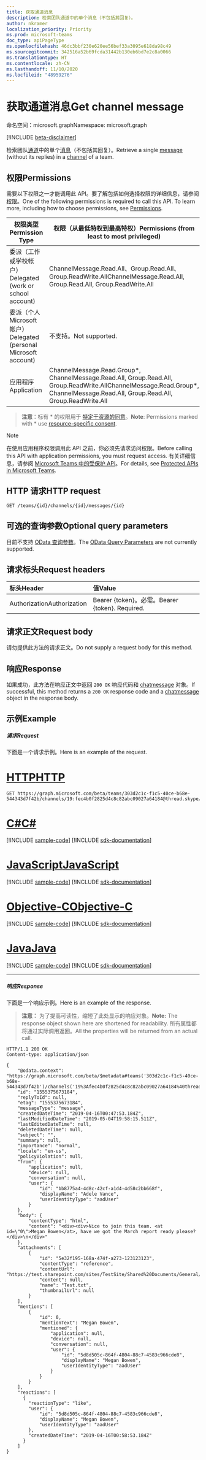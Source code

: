 ```yaml
---
title: 获取通道消息
description: 检索团队通道中的单个消息（不包括其回复）。
author: nkramer
localization_priority: Priority
ms.prod: microsoft-teams
doc_type: apiPageType
ms.openlocfilehash: 46dc3bbf230e620ee56bef33a3095e618da98c49
ms.sourcegitcommit: 342516a52b69fcda31442b130eb6bd7e2c8a0066
ms.translationtype: HT
ms.contentlocale: zh-CN
ms.lasthandoff: 11/10/2020
ms.locfileid: "48959276"
---
```

# <a name="get-channel-message"></a><span data-ttu-id="94f4d-103">获取通道消息</span><span class="sxs-lookup"><span data-stu-id="94f4d-103">Get channel message</span></span>

<span data-ttu-id="94f4d-104">命名空间：microsoft.graph</span><span class="sxs-lookup"><span data-stu-id="94f4d-104">Namespace: microsoft.graph</span></span>

[!INCLUDE [beta-disclaimer](../../includes/beta-disclaimer.md)]

<span data-ttu-id="94f4d-105">检索团队[通道](../resources/channel.md)中的单个[消息](../resources/chatmessage.md)（不包括其回复）。</span><span class="sxs-lookup"><span data-stu-id="94f4d-105">Retrieve a single [message](../resources/chatmessage.md) (without its replies) in a [channel](../resources/channel.md) of a team.</span></span>

## <a name="permissions"></a><span data-ttu-id="94f4d-106">权限</span><span class="sxs-lookup"><span data-stu-id="94f4d-106">Permissions</span></span>
<span data-ttu-id="94f4d-p101">需要以下权限之一才能调用此 API。要了解包括如何选择权限的详细信息，请参阅[权限](/graph/permissions-reference)。</span><span class="sxs-lookup"><span data-stu-id="94f4d-p101">One of the following permissions is required to call this API. To learn more, including how to choose permissions, see [Permissions](/graph/permissions-reference).</span></span>

|<span data-ttu-id="94f4d-109">权限类型</span><span class="sxs-lookup"><span data-stu-id="94f4d-109">Permission Type</span></span>|<span data-ttu-id="94f4d-110">权限（从最低特权到最高特权）</span><span class="sxs-lookup"><span data-stu-id="94f4d-110">Permissions (from least to most privileged)</span></span>|
|---------|-------------|
|<span data-ttu-id="94f4d-111">委派（工作或学校帐户）</span><span class="sxs-lookup"><span data-stu-id="94f4d-111">Delegated (work or school account)</span></span>| <span data-ttu-id="94f4d-112">ChannelMessage.Read.All、Group.Read.All、Group.ReadWrite.All</span><span class="sxs-lookup"><span data-stu-id="94f4d-112">ChannelMessage.Read.All, Group.Read.All, Group.ReadWrite.All</span></span> |
|<span data-ttu-id="94f4d-113">委派（个人 Microsoft 帐户）</span><span class="sxs-lookup"><span data-stu-id="94f4d-113">Delegated (personal Microsoft account)</span></span>|<span data-ttu-id="94f4d-114">不支持。</span><span class="sxs-lookup"><span data-stu-id="94f4d-114">Not supported.</span></span>|
|<span data-ttu-id="94f4d-115">应用程序</span><span class="sxs-lookup"><span data-stu-id="94f4d-115">Application</span></span>| <span data-ttu-id="94f4d-116">ChannelMessage.Read.Group\*, ChannelMessage.Read.All, Group.Read.All, Group.ReadWrite.All</span><span class="sxs-lookup"><span data-stu-id="94f4d-116">ChannelMessage.Read.Group\*, ChannelMessage.Read.All, Group.Read.All, Group.ReadWrite.All</span></span> |

> <span data-ttu-id="94f4d-117">**注意**：标有 \* 的权限用于 [特定于资源的同意]( https://aka.ms/teams-rsc)。</span><span class="sxs-lookup"><span data-stu-id="94f4d-117">**Note**: Permissions marked with \* use [resource-specific consent]( https://aka.ms/teams-rsc).</span></span>

> [!NOTE]
> <span data-ttu-id="94f4d-118">在使用应用程序权限调用此 API 之前，你必须先请求访问权限。</span><span class="sxs-lookup"><span data-stu-id="94f4d-118">Before calling this API with application permissions, you must request access.</span></span> <span data-ttu-id="94f4d-119">有关详细信息，请参阅 [Microsoft Teams 中的受保护 API](/graph/teams-protected-apis)。</span><span class="sxs-lookup"><span data-stu-id="94f4d-119">For details, see [Protected APIs in Microsoft Teams](/graph/teams-protected-apis).</span></span>

## <a name="http-request"></a><span data-ttu-id="94f4d-120">HTTP 请求</span><span class="sxs-lookup"><span data-stu-id="94f4d-120">HTTP request</span></span>
<!-- { "blockType": "ignored" } -->
```http
GET /teams/{id}/channels/{id}/messages/{id}
```

## <a name="optional-query-parameters"></a><span data-ttu-id="94f4d-121">可选的查询参数</span><span class="sxs-lookup"><span data-stu-id="94f4d-121">Optional query parameters</span></span>
<span data-ttu-id="94f4d-122">目前不支持 [OData 查询参数](https://developer.microsoft.com/graph/docs/concepts/query_parameters)。</span><span class="sxs-lookup"><span data-stu-id="94f4d-122">The [OData Query Parameters](https://developer.microsoft.com/graph/docs/concepts/query_parameters) are not currently supported.</span></span>

## <a name="request-headers"></a><span data-ttu-id="94f4d-123">请求标头</span><span class="sxs-lookup"><span data-stu-id="94f4d-123">Request headers</span></span>
| <span data-ttu-id="94f4d-124">标头</span><span class="sxs-lookup"><span data-stu-id="94f4d-124">Header</span></span>       | <span data-ttu-id="94f4d-125">值</span><span class="sxs-lookup"><span data-stu-id="94f4d-125">Value</span></span> |
|:---------------|:--------|
| <span data-ttu-id="94f4d-126">Authorization</span><span class="sxs-lookup"><span data-stu-id="94f4d-126">Authorization</span></span>  | <span data-ttu-id="94f4d-p103">Bearer {token}。必需。</span><span class="sxs-lookup"><span data-stu-id="94f4d-p103">Bearer {token}. Required.</span></span>  |

## <a name="request-body"></a><span data-ttu-id="94f4d-129">请求正文</span><span class="sxs-lookup"><span data-stu-id="94f4d-129">Request body</span></span>
<span data-ttu-id="94f4d-130">请勿提供此方法的请求正文。</span><span class="sxs-lookup"><span data-stu-id="94f4d-130">Do not supply a request body for this method.</span></span>

## <a name="response"></a><span data-ttu-id="94f4d-131">响应</span><span class="sxs-lookup"><span data-stu-id="94f4d-131">Response</span></span>

<span data-ttu-id="94f4d-132">如果成功，此方法在响应正文中返回 `200 OK` 响应代码和 [chatmessage](../resources/chatmessage.md) 对象。</span><span class="sxs-lookup"><span data-stu-id="94f4d-132">If successful, this method returns a `200 OK` response code and a [chatmessage](../resources/chatmessage.md) object in the response body.</span></span>

## <a name="example"></a><span data-ttu-id="94f4d-133">示例</span><span class="sxs-lookup"><span data-stu-id="94f4d-133">Example</span></span>
##### <a name="request"></a><span data-ttu-id="94f4d-134">请求</span><span class="sxs-lookup"><span data-stu-id="94f4d-134">Request</span></span>
<span data-ttu-id="94f4d-135">下面是一个请求示例。</span><span class="sxs-lookup"><span data-stu-id="94f4d-135">Here is an example of the request.</span></span>

# <a name="http"></a>[<span data-ttu-id="94f4d-136">HTTP</span><span class="sxs-lookup"><span data-stu-id="94f4d-136">HTTP</span></span>](#tab/http)
<!-- {
  "blockType": "request",
  "sampleKeys": ["303d2c1c-f1c5-40ce-b68e-544343d7f42b", "19:fec4b0f2825d4c8c82abc09027a64184@thread.skype", "1555375673184"],
  "name": "get_channel_message"
}-->
```msgraph-interactive
GET https://graph.microsoft.com/beta/teams/303d2c1c-f1c5-40ce-b68e-544343d7f42b/channels/19:fec4b0f2825d4c8c82abc09027a64184@thread.skype/messages/1555375673184
```
# <a name="c"></a>[<span data-ttu-id="94f4d-137">C#</span><span class="sxs-lookup"><span data-stu-id="94f4d-137">C#</span></span>](#tab/csharp)
[!INCLUDE [sample-code](../includes/snippets/csharp/get-channel-message-csharp-snippets.md)]
[!INCLUDE [sdk-documentation](../includes/snippets/snippets-sdk-documentation-link.md)]

# <a name="javascript"></a>[<span data-ttu-id="94f4d-138">JavaScript</span><span class="sxs-lookup"><span data-stu-id="94f4d-138">JavaScript</span></span>](#tab/javascript)
[!INCLUDE [sample-code](../includes/snippets/javascript/get-channel-message-javascript-snippets.md)]
[!INCLUDE [sdk-documentation](../includes/snippets/snippets-sdk-documentation-link.md)]

# <a name="objective-c"></a>[<span data-ttu-id="94f4d-139">Objective-C</span><span class="sxs-lookup"><span data-stu-id="94f4d-139">Objective-C</span></span>](#tab/objc)
[!INCLUDE [sample-code](../includes/snippets/objc/get-channel-message-objc-snippets.md)]
[!INCLUDE [sdk-documentation](../includes/snippets/snippets-sdk-documentation-link.md)]

# <a name="java"></a>[<span data-ttu-id="94f4d-140">Java</span><span class="sxs-lookup"><span data-stu-id="94f4d-140">Java</span></span>](#tab/java)
[!INCLUDE [sample-code](../includes/snippets/java/get-channel-message-java-snippets.md)]
[!INCLUDE [sdk-documentation](../includes/snippets/snippets-sdk-documentation-link.md)]

---

##### <a name="response"></a><span data-ttu-id="94f4d-141">响应</span><span class="sxs-lookup"><span data-stu-id="94f4d-141">Response</span></span>
<span data-ttu-id="94f4d-142">下面是一个响应示例。</span><span class="sxs-lookup"><span data-stu-id="94f4d-142">Here is an example of the response.</span></span> 

><span data-ttu-id="94f4d-143">**注意：** 为了提高可读性，缩短了此处显示的响应对象。</span><span class="sxs-lookup"><span data-stu-id="94f4d-143">**Note:** The response object shown here are shortened for readability.</span></span> <span data-ttu-id="94f4d-144">所有属性都将通过实际调用返回。</span><span class="sxs-lookup"><span data-stu-id="94f4d-144">All the properties will be returned from an actual call.</span></span>
<!-- {
  "blockType": "response",
  "truncated": true,
  "@odata.type": "microsoft.graph.chatMessage"
} -->
```http
HTTP/1.1 200 OK
Content-type: application/json

{
    "@odata.context": "https://graph.microsoft.com/beta/$metadata#teams('303d2c1c-f1c5-40ce-b68e-544343d7f42b')/channels('19%3Afec4b0f2825d4c8c82abc09027a64184%40thread.skype')/messages/$entity",
    "id": "1555375673184",
    "replyToId": null,
    "etag": "1555375673184",
    "messageType": "message",
    "createdDateTime": "2019-04-16T00:47:53.184Z",
    "lastModifiedDateTime": "2019-05-04T19:58:15.511Z",
    "lastEditedDateTime": null,
    "deletedDateTime": null,
    "subject": "",
    "summary": null,
    "importance": "normal",
    "locale": "en-us",
    "policyViolation": null,
    "from": {
        "application": null,
        "device": null,
        "conversation": null,
        "user": {
            "id": "bb8775a4-4d8c-42cf-a1d4-4d58c2bb668f",
            "displayName": "Adele Vance",
            "userIdentityType": "aadUser"
        }
    },
    "body": {
        "contentType": "html",
        "content": "<div><div>Nice to join this team. <at id=\"0\">Megan Bowen</at>, have we got the March report ready please?</div>\n</div>"
    },
    "attachments": [
        {
            "id": "5e32f195-168a-474f-a273-123123123",
            "contentType": "reference",
            "contentUrl": "https://test.sharepoint.com/sites/TestSite/Shared%20Documents/General/Test.txt",
            "content": null,
            "name": "Test.txt",
            "thumbnailUrl": null
        }
    ],
    "mentions": [
        {
            "id": 0,
            "mentionText": "Megan Bowen",
            "mentioned": {
                "application": null,
                "device": null,
                "conversation": null,
                "user": {
                    "id": "5d8d505c-864f-4804-88c7-4583c966cde8",
                    "displayName": "Megan Bowen",
                    "userIdentityType": "aadUser"
                }
            }
        }
    ],
    "reactions": [
      {
        "reactionType": "like",
        "user": {
            "id": "5d8d505c-864f-4804-88c7-4583c966cde8",
            "displayName": "Megan Bowen",
            "userIdentityType": "aadUser"
        },
        "createdDateTime": "2019-04-16T00:58:53.184Z"
      }
    ]
}
```

<!-- uuid: 8fcb5dbc-d5aa-4681-8e31-b001d5168d79
2015-10-25 14:57:30 UTC -->
<!--
{
  "type": "#page.annotation",
  "description": "Get channel message",
  "keywords": "",
  "section": "documentation",
  "tocPath": "",
  "suppressions": [
  ]
}
-->


